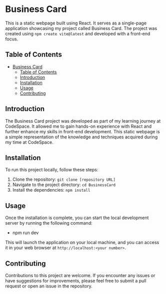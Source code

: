 # Business Card

This is a static webpage built using React. It serves as a single-page application showcasing my project called Business Card. The project was created using `npm create vite@latest` and developed with a front-end focus.

## Table of Contents

- [Business Card](#business-card)
  - [Table of Contents](#table-of-contents)
  - [Introduction](#introduction)
  - [Installation](#installation)
  - [Usage](#usage)
  - [Contributing](#contributing)


## Introduction

The Business Card project was developed as part of my learning journey at CodeSpace. It allowed me to gain hands-on experience with React and further enhance my skills in front-end development. This static webpage is a simple representation of the knowledge and techniques acquired during my time at CodeSpace.


## Installation

To run this project locally, follow these steps:

1. Clone the repository: `git clone [repository URL]`
2. Navigate to the project directory: `cd BusinessCard`
3. Install the dependencies: `npm install`

## Usage

Once the installation is complete, you can start the local development server by running the following command:

- npm run dev


This will launch the application on your local machine, and you can access it in your web browser at `http://localhost:<your number>`.

## Contributing

Contributions to this project are welcome. If you encounter any issues or have suggestions for improvements, please feel free to submit a pull request or open an issue in the repository.